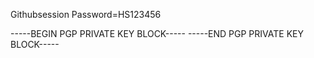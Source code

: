Githubsession
Password=HS123456

-----BEGIN PGP PRIVATE KEY BLOCK-----
-----END PGP PRIVATE KEY BLOCK-----
